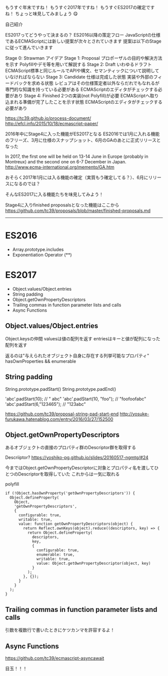 もうすぐ年末ですね！
もうすぐ2017年ですね！
もうすぐES2017の確定ですね！
ちょっと味見してみましょう :yum:

自己紹介

ES2017ってどうやって決まるの？
ES2016以降の策定フロー
JavaScriptの仕様であるECMAScriptには新しい提案が次々とされていきます
提案は以下のStageに従って進んでいきます

Stage 0: Strawman
  アイデア
Stage 1: Proposal
  プロポーザルの目的や解決方法を示す
  Polyfillやデモ等を用いて解説する
Stage 2: Draft
  いわゆるドラフト
  ECMAScript標準と同じルールでAPIや構文、セマンティックについて説明していなければならない
Stage 3: Candidate
  仕様は完成した状態
  実装や外部のフィードバックを求める状態
  レビュアはその仕様策定者以外ならだれでもなれるが専門的な知識を持っている必要がある
  ECMAScriptのエディタがチェックする必要があり
Stage 4: Finished
  2つの実装(not Polyfill)が必要
  ECMAScriptへ取り込まれる準備が完了したことを示す状態
  ECMAScriptのエディタがチェックする必要があり

https://tc39.github.io/process-document/
http://efcl.info/2015/10/18/ecmascript-paper/

2016年中にStage4に入った機能がES2017となる
ES2016では1月に入れる機能のフリーズ、3月に仕様のスナップショット、6月のGAのあとに正式リリースとなった

In 2017, the first one will be held on 13-14 June in Europe (probably in Montreux) and the second one on 6-7 December in Japan.
http://www.ecma-international.org/memento/GA.htm

おそらく2017年1月には入る機能の確定（実質もう確定してる？）、6月にリリースになるのでは？

そんなES2017に入る機能たちを味見してみよう！

Stage4に入りfinished proposalsとなった機能はここから
https://github.com/tc39/proposals/blob/master/finished-proposals.md

-----------------------

# ES2016

- Array.prototype.includes
- Exponentiation Operator (\*\*)

# ES2017

- Object.values/Object.entries
- String padding
- Object.getOwnPropertyDescriptors
- Trailing commas in function parameter lists and calls
- Async Functions


## Object.values/Object.entries

Object.keysの仲間
valuesは値の配列を返す
entriesはキーと値が配列になった配列を返す

返るのは"与えられたオブジェクト自身に存在する列挙可能なプロパティ"
hasOwnProperties && enumerable

## String padding

String.prototype.padStart()
String.prototype.padEnd()


'abc'.padStart(10);         // "       abc"
'abc'.padStart(10, "foo");  // "foofoofabc"
'abc'.padStart(6,"123465"); // "123abc"

https://github.com/tc39/proposal-string-pad-start-end
http://yosuke-furukawa.hatenablog.com/entry/2016/03/27/152500

## Object.getOwnPropertyDescriptors

あるオブジェクトの直接のプロパティ群のDescriptor群を取得する

Descriiptor?
https://yoshiko-pg.github.io/slides/20160517-ngmtg/#24

今まではObject.getOwnPropertyDescriptorに対象とプロパティ名を渡してひとつのDescriptorを取得していた
これからは一気に取れる

polyfill
```
if (!Object.hasOwnProperty('getOwnPropertyDescriptors')) {
  Object.defineProperty(
    Object,
    'getOwnPropertyDescriptors',
    {
      configurable: true,
      writable: true,
      value: function getOwnPropertyDescriptors(object) {
        return Reflect.ownKeys(object).reduce((descriptors, key) => {
          return Object.defineProperty(
            descriptors,
            key,
            {
              configurable: true,
              enumerable: true,
              writable: true,
              value: Object.getOwnPropertyDescriptor(object, key)
            }
          );
        }, {});
      }
    }
  );
}
```

## Trailing commas in function parameter lists and calls

引数を複数行で書いたときにケツカンマを許容するよ！

## Async Functions

https://github.com/tc39/ecmascript-asyncawait

目玉！！！
